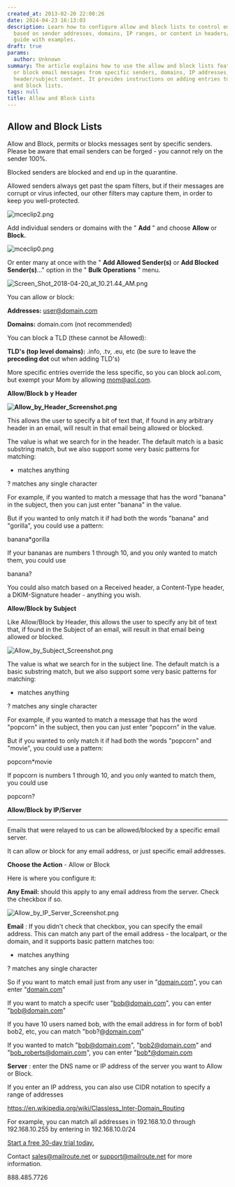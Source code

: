 ```yaml
---
created_at: 2013-02-20 22:08:26
date: 2024-04-23 16:13:03
description: Learn how to configure allow and block lists to control email delivery
  based on sender addresses, domains, IP ranges, or content in headers/subjects. Step-by-step
  guide with examples.
draft: true
params:
  author: Unknown
summary: The article explains how to use the allow and block lists feature to permit
  or block email messages from specific senders, domains, IP addresses, or based on
  header/subject content. It provides instructions on adding entries to the allow
  and block lists.
tags: null
title: Allow and Block Lists
---
```



## Allow and Block Lists

Allow and Block, permits or blocks messages sent by specific senders. Please
be aware that email senders can be forged - you cannot rely on the sender
100%.

Blocked senders are blocked and end up in the quarantine.

Allowed senders always get past the spam filters, but if their messages are
corrupt or virus infected, our other filters may capture them, in order to
keep you well-protected.

![mceclip2.png](11308248890899.png)

Add individual senders or domains with the " **Add** " and choose **Allow** or
**Block.**

![mceclip0.png](11282655371411.png)

Or enter many at once with the " **Add Allowed Sender(s)** or **Add Blocked
Sender(s)**..." option in the " **Bulk Operations** " menu.

![Screen_Shot_2018-04-20_at_10.21.44_AM.png](screen_shot_2018-04-20_at_102144_am.png)

You can allow or block:

**Addresses:** user@domain.com

**Domains:** domain.com (not recommended)

You can block a TLD (these cannot be Allowed):

**TLD's (top level domains):** .info, .tv, .eu, etc (be sure to leave the
**preceding dot** out when adding TLD's)

More specific entries override the less specific, so you can block aol.com,
but exempt your Mom by allowing [mom@aol.com](mailto:mom@aol.com).

**Allow/Block b** **y Header**

**![Allow_by_Header_Screenshot.png](11307848601107.png)**

This allows the user to specify a bit of text that, if found in any arbitrary
header in an email, will result in that email being allowed or blocked.

The value is what we search for in the header. The default match is a basic
substring match, but we also support some very basic patterns for matching:

* matches anything

? matches any single character

For example, if you wanted to match a message that has the word "banana" in
the subject, then you can just enter "banana" in the value.

But if you wanted to only match it if had both the words "banana" and
"gorilla", you could use a pattern:

banana*gorilla

If your bananas are numbers 1 through 10, and you only wanted to match them,
you could use

banana?

You could also match based on a Received header, a Content-Type header, a
DKIM-Signature header - anything you wish.

**Allow/Block by Subject**

Like Allow/Block by Header, this allows the user to specify any bit of text
that, if found in the Subject of an email, will result in that email being
allowed or blocked.

![Allow_by_Subject_Screenshot.png](11307948657683.png)

The value is what we search for in the subject line. The default match is a
basic substring match, but we also support some very basic patterns for
matching:

* matches anything

? matches any single character

For example, if you wanted to match a message that has the word "popcorn" in
the subject, then you can just enter "popcorn" in the value.

But if you wanted to only match it if had both the words "popcorn" and
"movie", you could use a pattern:

popcorn*movie

If popcorn is numbers 1 through 10, and you only wanted to match them, you
could use

popcorn?

**Allow/Block by IP/Server**

****

Emails that were relayed to us can be allowed/blocked by a specific email
server.

It can allow or block for any email address, or just specific email addresses.

**Choose the Action** \- Allow or Block

Here is where you configure it:

**Any Email:** should this apply to any email address from the server. Check
the checkbox if so.

![Allow_by_IP_Server_Screenshot.png](11308003548051.png)

**Email** : If you didn't check that checkbox, you can specify the email
address. This can match any part of the email address - the localpart, or the
domain, and it supports basic pattern matches too:

* matches anything

? matches any single character

So if you want to match email just from any user in
"[domain.com](http://domain.com/)", you can enter
"[domain.com](http://domain.com/)"

If you want to match a specifc user "[bob@domain.com](mailto:bob@domain.com)",
you can enter "[bob@domain.com](mailto:bob@domain.com)"

If you have 10 users named bob, with the email address in for form of bob1
bob2, etc, you can match "bob?@[domain.com](http://domain.com/)"

If you wanted to match "[bob@domain.com](mailto:bob@domain.com)",
"[bob2@domain.com](mailto:bob2@domain.com)" and
"[bob_roberts@domain.com](mailto:bob_roberts@domain.com)", you can enter
"[bob*@domain.com](mailto:bob*@domain.com)

**Server** : enter the DNS name or IP address of the server you want to Allow
or Block.

If you enter an IP address, you can also use CIDR notation to specify a range
of addresses

<https://en.wikipedia.org/wiki/Classless_Inter-Domain_Routing>

For example, you can match all addresses in 192.168.10.0 through
192.168.10.255 by entering in 192.168.10.0/24

[Start a free 30-day trial today.](http://mailroute.net/signup.html)

Contact [sales@mailroute.net](mailto:sales@mailroute.net) or
[support@mailroute.net](mailto:support@mailroute.net) for more information.

888.485.7726

